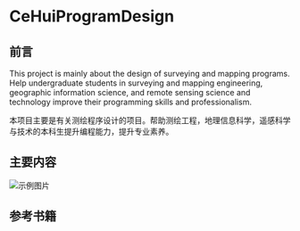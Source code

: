 # CeHuiProgramDesign

## 前言

This project is mainly about the design of surveying and mapping programs. Help undergraduate students in surveying and mapping engineering, geographic information science, and remote sensing science and technology improve their programming skills and professionalism.

本项目主要是有关测绘程序设计的项目。帮助测绘工程，地理信息科学，遥感科学与技术的本科生提升编程能力，提升专业素养。

## 主要内容

![示例图片](images/example.png)

## 参考书籍
